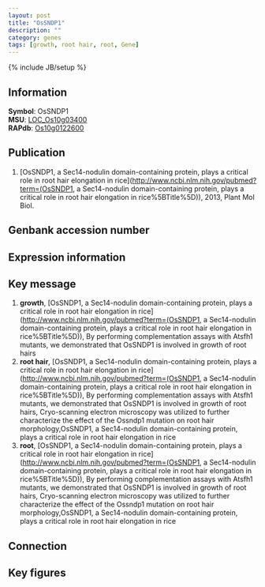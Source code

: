 ```yaml
---
layout: post
title: "OsSNDP1"
description: ""
category: genes
tags: [growth, root hair, root, Gene]
---
```

{% include JB/setup %}

## Information
__Symbol__: OsSNDP1  
__MSU__: [LOC_Os10g03400](http://rice.plantbiology.msu.edu/cgi-bin/ORF_infopage.cgi?orf=LOC_Os10g03400)  
__RAPdb__: [Os10g0122600](http://rapdb.dna.affrc.go.jp/viewer/gbrowse_details/irgsp1?name=Os10g0122600)  

## Publication
1. [OsSNDP1, a Sec14-nodulin domain-containing protein, plays a critical role in root hair elongation in rice](http://www.ncbi.nlm.nih.gov/pubmed?term=(OsSNDP1, a Sec14-nodulin domain-containing protein, plays a critical role in root hair elongation in rice%5BTitle%5D)), 2013, Plant Mol Biol.

## Genbank accession number

## Expression information

## Key message
1. __growth__, [OsSNDP1, a Sec14-nodulin domain-containing protein, plays a critical role in root hair elongation in rice](http://www.ncbi.nlm.nih.gov/pubmed?term=(OsSNDP1, a Sec14-nodulin domain-containing protein, plays a critical role in root hair elongation in rice%5BTitle%5D)),  By performing complementation assays with Atsfh1 mutants, we demonstrated that OsSNDP1 is involved in growth of root hairs
2. __root hair__, [OsSNDP1, a Sec14-nodulin domain-containing protein, plays a critical role in root hair elongation in rice](http://www.ncbi.nlm.nih.gov/pubmed?term=(OsSNDP1, a Sec14-nodulin domain-containing protein, plays a critical role in root hair elongation in rice%5BTitle%5D)),  By performing complementation assays with Atsfh1 mutants, we demonstrated that OsSNDP1 is involved in growth of root hairs, Cryo-scanning electron microscopy was utilized to further characterize the effect of the Ossndp1 mutation on root hair morphology,OsSNDP1, a Sec14-nodulin domain-containing protein, plays a critical role in root hair elongation in rice
3. __root__, [OsSNDP1, a Sec14-nodulin domain-containing protein, plays a critical role in root hair elongation in rice](http://www.ncbi.nlm.nih.gov/pubmed?term=(OsSNDP1, a Sec14-nodulin domain-containing protein, plays a critical role in root hair elongation in rice%5BTitle%5D)),  By performing complementation assays with Atsfh1 mutants, we demonstrated that OsSNDP1 is involved in growth of root hairs, Cryo-scanning electron microscopy was utilized to further characterize the effect of the Ossndp1 mutation on root hair morphology,OsSNDP1, a Sec14-nodulin domain-containing protein, plays a critical role in root hair elongation in rice

## Connection

## Key figures


